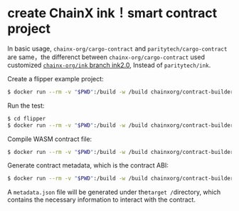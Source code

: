 # create ChainX ink！smart contract project

In basic usage, `chainx-org/cargo-contract` and   `paritytech/cargo-contract` are same，the differenct between `chainx-org/cargo-contract` used customized [`chainx-org/ink` branch ink2.0](https://github.com/chainx-org/ink/tree/ink2.0), 
Instead of `paritytech/ink`.

Create a flipper example project:

```bash
$ docker run --rm -v "$PWD":/build -w /build chainxorg/contract-builder:v0.6.0 cargo contract new flipper
```

Run the test:

```bash
$ cd flipper
$ docker run --rm -v "$PWD":/build -w /build chainxorg/contract-builder:v0.6.0 cargo  +nightly test
```

Compile WASM contract file:

```bash
$ docker run --rm -v "$PWD":/build -w /build chainxorg/contract-builder:v0.6.0 cargo +nightly contract build
```

Generate contract metadata, which is the contract ABI:

```bash
$ docker run --rm -v "$PWD":/build -w /build chainxorg/contract-builder:v0.6.0 cargo  +nightly contract generate-metadata
```

A `metadata.json` file will be generated under the` target / `directory, which contains the necessary information to interact with the contract.